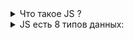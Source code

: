 <details>
<summary>
Что такое JS ?
</summary>

### JS - язык программирования, который позволяет создавать динамический контент, управлять мультимедиа, анимировать изображения и делать многое другое.

### В 1996 года Netscape начала сотрудничать с ECMA International, чтобы сделать JavaScript стандартым. С тех пор стандартизированный JavaScript называется ECMAScript.
![5dea5ac04cd2c5392c0528ad075dca69](https://github.com/user-attachments/assets/c1bf1e7f-9c5a-4f3b-a8c4-c2f083d8b4f5)
</details>
<details>
<summary>
JS есть 8 типов данных: 
</summary>
### 7 из них относятся к группе primitive и 1 к object.
### primitive:
### number, string, boolean, undefined, bigInt, symbol и null.

![mwsnap005](https://github.com/user-attachments/assets/ce739bf8-2312-43d8-9e62-aac225abfe9d)

</details>

